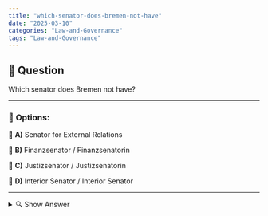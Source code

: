 ```yaml
---
title: "which-senator-does-bremen-not-have"
date: "2025-03-10"
categories: "Law-and-Governance"
tags: "Law-and-Governance"
---
```


## 📌 **Question**

Which senator does Bremen not have?



---

### 📝 **Options:**

🔘 **A)** Senator for External Relations

🔘 **B)** Finanzsenator / Finanzsenatorin

🔘 **C)** Justizsenator / Justizsenatorin

🔘 **D)** Interior Senator / Interior Senator

---

<details>
  <summary>🔍 Show Answer</summary>

  <p>
💡  <b>Correct Answer:</b>  a
  </p>
  <p>
    📖<b>Explanation:</b>
    In the Free Hanseatic City of Bremen, the Senate forms the state government and consists of several senators who head different departments. Typical departments include finance, justice and home affairs, which are central tasks of the city administration. However, there is not a separate senator for all possible departments. In particular, the department for external relations does not exist in Bremen's senatorial structure, as foreign affairs are often regulated at the federal level or by other institutions.
  </p>
</details>
